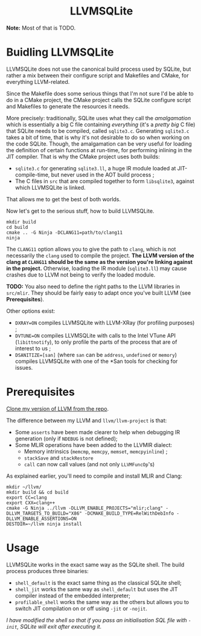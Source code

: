 <h1 align="center">LLVMSQLite</h1>

**Note:** Most of that is TODO. 

# Buidling LLVMSQLite 

LLVMSQLite does not use the canonical build process used by SQLite, but rather a mix between their configure script and Makefiles and CMake, for everything LLVM-related.

Since the Makefile does some serious things that I'm not sure I'd be able to do in a CMake project, the CMake project calls the SQLite configure script and Makefiles to generate the resources it needs.

More precisely: traditionally, SQLite uses what they call the *amalgamation* which is essentially a big C file containing *everything* (it's a *pretty big* C file) that SQLite needs to be compiled, called `sqlite3.c`. Generating `sqlite3.c` takes a bit of time, that is why it's not desirable to do so when working on the code SQLite. Though, the amalgamation can be very useful for loading the definition of certain functions at run-time, for performing inlining in the JIT compiler. That is why the CMake project uses both builds:

* `sqlite3.c` for generating `sqlite3.ll`, a huge IR module loaded at JIT-compile-time, but never used in the AOT build process ;
* The C files in `src` that are compiled together to form `libsqlite3`, against which LLVMSQLite is linked. 

That allows me to get the best of both worlds. 

Now let's get to the serious stuff, how to build LLVMSQLite. 

```
mkdir build
cd build
cmake .. -G Ninja -DCLANG11=path/to/clang11
ninja
```

The `CLANG11` option allows you to give the path to `clang`, which is not necessarily the `clang` used to compile the project. **The LLVM version of the clang at `CLANG11` should be the same as the version you're linking against in the project.** Otherwise, loading the IR module (`sqlite3.ll`)
may cause crashes due to LLVM not being to verify the loaded module. 

**TODO:** You also need to define the right paths to the LLVM libraries in `src/mlir`. They should be fairly easy to adapt once you've built LLVM (see **Prerequisites**).

Other options exist:

* `DXRAY=ON` compiles LLVMSQLite with LLVM-XRay (for profiling purposes) ;
* `DVTUNE=ON` compiles LLVMSQLite with calls to the Intel VTune API (`libittnotify`), to only profile the parts of the process that are of interest to us ;
* `DSANITIZE=[san]` (where `san` can be `address`, `undefined` or `memory`) compiles LLVMSQLite with one of the *San tools for checking for issues. 

# Prerequisites

[Clone my version of LLVM from the repo](https://github.com/kowalskithomas/LLVM). 

The difference between my LLVM and `llvm/llvm-project` is that:

* Some `asserts` have been made clearer to help when debugging IR generation (only if `NDEBUG` is not defined);
*  Some MLIR operations have been added to the LLVMIR dialect:
   * Memory intrinsics (`memcmp`, `memcpy`, `memset`, `memcpyinline`) ;
   * `stackSave` and `stackRestore` 
   * `call` can now call values (and not only `LLVMFuncOp`'s)

As explained earlier, you'll need to compile and install MLIR and Clang:

```
mkdir ~/llvm/
mkdir build && cd build
export CC=clang
export CXX=clang++
cmake -G Ninja ../llvm -DLLVM_ENABLE_PROJECTS="mlir;clang" -DLLVM_TARGETS_TO_BUILD="X86" -DCMAKE_BUILD_TYPE=RelWithDebInfo -DLLVM_ENABLE_ASSERTIONS=ON
DESTDIR=~/llvm ninja install
```


# Usage 

LLVMSQLite works in the exact same way as the SQLite shell. The build process produces three binaries:

* `shell_default` is the exact same thing as the classical SQLite shell; 
* `shell_jit` works the same way as `shell_default` but uses the JIT compiler instead of the embedded interpreter;
* `profilable_shell` works the same way as the others but allows you to switch JIT compilation on or off using `-jit` or `-nojit`.

*I have modified the shell so that if you pass an initialisation SQL file with `-init`, SQLite will exit after executing it.*
